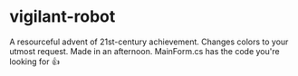 # vigilant-robot
A resourceful advent of 21st-century achievement. Changes colors to your utmost request. Made in an afternoon.
MainForm.cs has the code you're looking for 👍 
